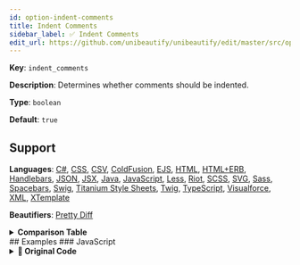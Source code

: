 ```yaml
---
id: option-indent-comments
title: Indent Comments
sidebar_label: ✅ Indent Comments
edit_url: https://github.com/unibeautify/unibeautify/edit/master/src/options.ts
---
```

**Key**: `indent_comments`

**Description**: Determines whether comments should be indented.

**Type**: `boolean`

**Default**: `true`

## Support
**Languages**: [C#](/docs/language-csharp.html), [CSS](/docs/language-css.html), [CSV](/docs/language-csv.html), [ColdFusion](/docs/language-coldfusion.html), [EJS](/docs/language-ejs.html), [HTML](/docs/language-html.html), [HTML+ERB](/docs/language-html-erb.html), [Handlebars](/docs/language-handlebars.html), [JSON](/docs/language-json.html), [JSX](/docs/language-jsx.html), [Java](/docs/language-java.html), [JavaScript](/docs/language-javascript.html), [Less](/docs/language-less.html), [Riot](/docs/language-riot.html), [SCSS](/docs/language-scss.html), [SVG](/docs/language-svg.html), [Sass](/docs/language-sass.html), [Spacebars](/docs/language-spacebars.html), [Swig](/docs/language-swig.html), [Titanium Style Sheets](/docs/language-titanium-style-sheets.html), [Twig](/docs/language-twig.html), [TypeScript](/docs/language-typescript.html), [Visualforce](/docs/language-visualforce.html), [XML](/docs/language-xml.html), [XTemplate](/docs/language-xtemplate.html)

**Beautifiers**: [Pretty Diff](/docs/beautifier-pretty-diff.html)

<details><summary><strong>Comparison Table</strong></summary>
| Language | [Pretty Diff](/docs/beautifier-pretty-diff.html) |
| --- | --- |
| [C#](/docs/language-csharp.html) | &#9989; |
| [CSS](/docs/language-css.html) | &#9989; |
| [CSV](/docs/language-csv.html) | &#9989; |
| [ColdFusion](/docs/language-coldfusion.html) | &#9989; |
| [EJS](/docs/language-ejs.html) | &#9989; |
| [HTML](/docs/language-html.html) | &#9989; |
| [HTML+ERB](/docs/language-html-erb.html) | &#9989; |
| [Handlebars](/docs/language-handlebars.html) | &#9989; |
| [JSON](/docs/language-json.html) | &#9989; |
| [JSX](/docs/language-jsx.html) | &#9989; |
| [Java](/docs/language-java.html) | &#9989; |
| [JavaScript](/docs/language-javascript.html) | &#9989; |
| [Less](/docs/language-less.html) | &#9989; |
| [Riot](/docs/language-riot.html) | &#9989; |
| [SCSS](/docs/language-scss.html) | &#9989; |
| [SVG](/docs/language-svg.html) | &#9989; |
| [Sass](/docs/language-sass.html) | &#9989; |
| [Spacebars](/docs/language-spacebars.html) | &#9989; |
| [Swig](/docs/language-swig.html) | &#9989; |
| [Titanium Style Sheets](/docs/language-titanium-style-sheets.html) | &#9989; |
| [Twig](/docs/language-twig.html) | &#9989; |
| [TypeScript](/docs/language-typescript.html) | &#9989; |
| [Visualforce](/docs/language-visualforce.html) | &#9989; |
| [XML](/docs/language-xml.html) | &#9989; |
| [XTemplate](/docs/language-xtemplate.html) | &#9989; |
</details>
## Examples
### JavaScript
<details><summary><strong>🚧 Original Code</strong></summary>
```JavaScript
/*
This 
   is 
      a
        test
*/
// This
//   is
//      a
//        test

// Comment
if (a) {
// Comment
      // Comment
      b = c;
// Comment
function foo(d) {
          // Comment
          e = f;
  }
}

  // Comment
if (a) {
  // Comment
  b = c;
  // Comment
  function foo(d) {
      // Comment
      e = f;
  }
}

// Comment
if (a) {
// Comment
  b = c;
// Comment
  function foo(d) {
// Comment
      e = f;
  }
}

// Comment
foo.bar.baz();

```
</details>
<details><summary><strong>🔧 `true`</strong></summary>
Using [Pretty Diff](/docs/beautifier-pretty-diff.html) beautifier:
```JavaScript
/*
This
   is
      a
        test
*/
// This
//   is
//      a
//        test
// Comment
if (a) {
  // Comment
  // Comment
  b = c;
  // Comment
  function foo(d) {
    // Comment
    e = f;
  }
}
// Comment
if (a) {
  // Comment
  b = c;
  // Comment
  function foo(d) {
    // Comment
    e = f;
  }
}
// Comment
if (a) {
  // Comment
  b = c;
  // Comment
  function foo(d) {
    // Comment
    e = f;
  }
}
// Comment
foo.bar.baz();
```
<details><summary>Configuration</summary>
A `.unibeautify.json` file would look like the following:
```json
{
  "JavaScript": {
    "indent_size": 2,
    "indent_char": " ",
    "indent_comments": true
  }
}
```
</details>
<details><summary>Difference from original</summary>
```diff
Index: true
===================================================================
--- true	Original
+++ true	Beautified
@@ -1,47 +1,43 @@
 /*␊
-This␣␊
-␣␣␣is␣␊
+This␊
+␣␣␣is␊
 ␣␣␣␣␣␣a␊
 ␣␣␣␣␣␣␣␣test␊
 */␊
 //␣This␊
 //␣␣␣is␊
 //␣␣␣␣␣␣a␊
 //␣␣␣␣␣␣␣␣test␊
-␊
 //␣Comment␊
 if␣(a)␣{␊
-//␣Comment␊
-␣␣␣␣␣␣//␣Comment␊
-␣␣␣␣␣␣b␣=␣c;␊
-//␣Comment␊
-function␣foo(d)␣{␊
-␣␣␣␣␣␣␣␣␣␣//␣Comment␊
-␣␣␣␣␣␣␣␣␣␣e␣=␣f;␊
+␣␣//␣Comment␊
+␣␣//␣Comment␊
+␣␣b␣=␣c;␊
+␣␣//␣Comment␊
+␣␣function␣foo(d)␣{␊
+␣␣␣␣//␣Comment␊
+␣␣␣␣e␣=␣f;␊
 ␣␣}␊
 }␊
-␊
-␣␣//␣Comment␊
+//␣Comment␊
 if␣(a)␣{␊
 ␣␣//␣Comment␊
 ␣␣b␣=␣c;␊
 ␣␣//␣Comment␊
 ␣␣function␣foo(d)␣{␊
-␣␣␣␣␣␣//␣Comment␊
-␣␣␣␣␣␣e␣=␣f;␊
+␣␣␣␣//␣Comment␊
+␣␣␣␣e␣=␣f;␊
 ␣␣}␊
 }␊
-␊
 //␣Comment␊
 if␣(a)␣{␊
-//␣Comment␊
+␣␣//␣Comment␊
 ␣␣b␣=␣c;␊
-//␣Comment␊
+␣␣//␣Comment␊
 ␣␣function␣foo(d)␣{␊
-//␣Comment␊
-␣␣␣␣␣␣e␣=␣f;␊
+␣␣␣␣//␣Comment␊
+␣␣␣␣e␣=␣f;␊
 ␣␣}␊
 }␊
-␊
 //␣Comment␊
-foo.bar.baz();␊
+foo.bar.baz();
\ No newline at end of file

```
</details>
</details>
<details><summary><strong>🔧 `false`</strong></summary>
Using [Pretty Diff](/docs/beautifier-pretty-diff.html) beautifier:
```JavaScript
/*
This
   is
      a
        test
*/
// This
//   is
//      a
//        test
// Comment
if (a) {
// Comment
// Comment
  b = c;
// Comment
  function foo(d) {
// Comment
    e = f;
  }
}
// Comment
if (a) {
// Comment
  b = c;
// Comment
  function foo(d) {
// Comment
    e = f;
  }
}
// Comment
if (a) {
// Comment
  b = c;
// Comment
  function foo(d) {
// Comment
    e = f;
  }
}
// Comment
foo.bar.baz();
```
<details><summary>Configuration</summary>
A `.unibeautify.json` file would look like the following:
```json
{
  "JavaScript": {
    "indent_size": 2,
    "indent_char": " ",
    "indent_comments": false
  }
}
```
</details>
<details><summary>Difference from original</summary>
```diff
Index: false
===================================================================
--- false	Original
+++ false	Beautified
@@ -1,47 +1,43 @@
 /*␊
-This␣␊
-␣␣␣is␣␊
+This␊
+␣␣␣is␊
 ␣␣␣␣␣␣a␊
 ␣␣␣␣␣␣␣␣test␊
 */␊
 //␣This␊
 //␣␣␣is␊
 //␣␣␣␣␣␣a␊
 //␣␣␣␣␣␣␣␣test␊
-␊
 //␣Comment␊
 if␣(a)␣{␊
 //␣Comment␊
-␣␣␣␣␣␣//␣Comment␊
-␣␣␣␣␣␣b␣=␣c;␊
 //␣Comment␊
-function␣foo(d)␣{␊
-␣␣␣␣␣␣␣␣␣␣//␣Comment␊
-␣␣␣␣␣␣␣␣␣␣e␣=␣f;␊
+␣␣b␣=␣c;␊
+//␣Comment␊
+␣␣function␣foo(d)␣{␊
+//␣Comment␊
+␣␣␣␣e␣=␣f;␊
 ␣␣}␊
 }␊
-␊
-␣␣//␣Comment␊
+//␣Comment␊
 if␣(a)␣{␊
-␣␣//␣Comment␊
+//␣Comment␊
 ␣␣b␣=␣c;␊
-␣␣//␣Comment␊
+//␣Comment␊
 ␣␣function␣foo(d)␣{␊
-␣␣␣␣␣␣//␣Comment␊
-␣␣␣␣␣␣e␣=␣f;␊
+//␣Comment␊
+␣␣␣␣e␣=␣f;␊
 ␣␣}␊
 }␊
-␊
 //␣Comment␊
 if␣(a)␣{␊
 //␣Comment␊
 ␣␣b␣=␣c;␊
 //␣Comment␊
 ␣␣function␣foo(d)␣{␊
 //␣Comment␊
-␣␣␣␣␣␣e␣=␣f;␊
+␣␣␣␣e␣=␣f;␊
 ␣␣}␊
 }␊
-␊
 //␣Comment␊
-foo.bar.baz();␊
+foo.bar.baz();
\ No newline at end of file

```
</details>
</details>